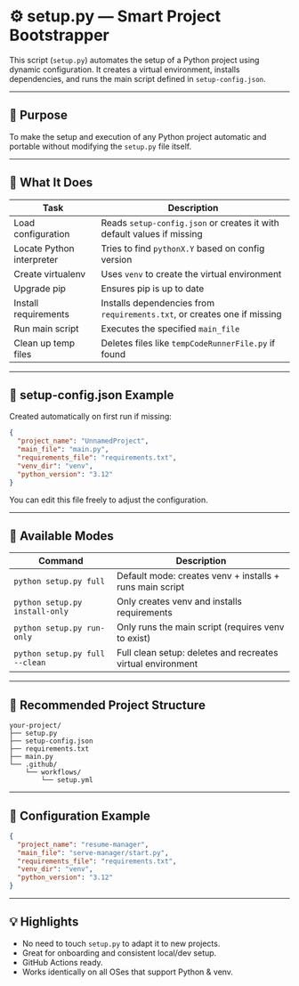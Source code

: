 # ⚙️ setup.py — Smart Project Bootstrapper

This script (`setup.py`) automates the setup of a Python project using dynamic configuration. It creates a virtual environment, installs dependencies, and runs the main script defined in `setup-config.json`.

---

## 🎯 Purpose

To make the setup and execution of any Python project automatic and portable without modifying the `setup.py` file itself.

---

## 📁 What It Does

| Task                      | Description                                                                 |
|---------------------------|-----------------------------------------------------------------------------|
| Load configuration        | Reads `setup-config.json` or creates it with default values if missing     |
| Locate Python interpreter | Tries to find `pythonX.Y` based on config version                          |
| Create virtualenv         | Uses `venv` to create the virtual environment                              |
| Upgrade pip               | Ensures pip is up to date                                                   |
| Install requirements      | Installs dependencies from `requirements.txt`, or creates one if missing   |
| Run main script           | Executes the specified `main_file`                                         |
| Clean up temp files       | Deletes files like `tempCodeRunnerFile.py` if found                        |

---

## 🧩 setup-config.json Example

Created automatically on first run if missing:

```json
{
  "project_name": "UnnamedProject",
  "main_file": "main.py",
  "requirements_file": "requirements.txt",
  "venv_dir": "venv",
  "python_version": "3.12"
}
```

You can edit this file freely to adjust the configuration.

---

## 🚀 Available Modes

| Command                          | Description                                                           |
|----------------------------------|------------------------------------------------------------------------|
| `python setup.py full`          | Default mode: creates venv + installs + runs main script               |
| `python setup.py install-only`  | Only creates venv and installs requirements                            |
| `python setup.py run-only`      | Only runs the main script (requires venv to exist)                     |
| `python setup.py full --clean`  | Full clean setup: deletes and recreates virtual environment            |

---

## 📂 Recommended Project Structure

```
your-project/
├── setup.py
├── setup-config.json
├── requirements.txt
├── main.py
└── .github/
    └── workflows/
        └── setup.yml
```

---

## 🔧 Configuration Example

```json
{
  "project_name": "resume-manager",
  "main_file": "serve-manager/start.py",
  "requirements_file": "requirements.txt",
  "venv_dir": "venv",
  "python_version": "3.12"
}
```

---

## 💡 Highlights

- No need to touch `setup.py` to adapt it to new projects.
- Great for onboarding and consistent local/dev setup.
- GitHub Actions ready.
- Works identically on all OSes that support Python & venv.
